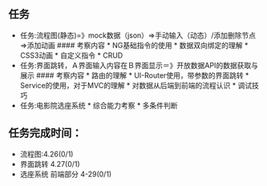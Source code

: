     
## 任务
   * 任务:流程图(静态)=》mock数据（json）=>手动输入（动态）/添加删除节点=>添加动画
    #### 考察内容
    * NG基础指令的使用
    * 数据双向绑定的理解
    * CSS3动画
    * 自定义指令
    * CRUD 
   * 任务:界面跳转，Ａ界面输入内容在Ｂ界面显示＝》开放数据API的数据获取与展示
    #### 考察内容
    * 路由的理解
    * UI-Router使用，带参数的界面跳转
    * Service的使用，对于MVC的理解
    * 对数据从后端到前端的流程认识
    * 调试技巧
   * 任务:电影院选座系统
    * 综合能力考察
    * 多条件判断
    
    
## 任务完成时间：
   * 流程图:4.26(0/1)
   * 界面跳转 4.27(0/1)
   * 选座系统 前端部分 4-29(0/1)